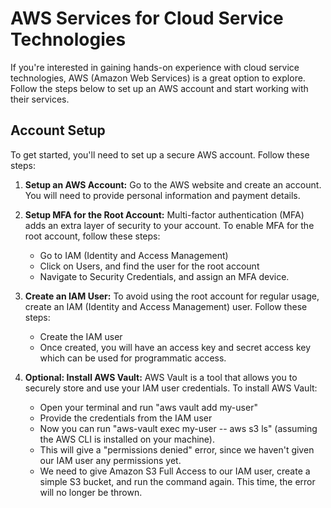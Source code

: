 # AWS Services for Cloud Service Technologies

If you're interested in gaining hands-on experience with cloud service technologies, AWS (Amazon Web Services) is a great option to explore. Follow the steps below to set up an AWS account and start working with their services.

## Account Setup

To get started, you'll need to set up a secure AWS account. Follow these steps:

1. **Setup an AWS Account:** Go to the AWS website and create an account. You will need to provide personal information and payment details.

2. **Setup MFA for the Root Account:** Multi-factor authentication (MFA) adds an extra layer of security to your account. To enable MFA for the root account, follow these steps:
   - Go to IAM (Identity and Access Management)
   - Click on Users, and find the user for the root account
   - Navigate to Security Credentials, and assign an MFA device.

3. **Create an IAM User:** To avoid using the root account for regular usage, create an IAM (Identity and Access Management) user. Follow these steps:
   - Create the IAM user
   - Once created, you will have an access key and secret access key which can be used for programmatic access.

4. **Optional: Install AWS Vault:** AWS Vault is a tool that allows you to securely store and use your IAM user credentials. To install AWS Vault:
   - Open your terminal and run "aws vault add my-user"
   - Provide the credentials from the IAM user
   - Now you can run "aws-vault exec my-user -- aws s3 ls" (assuming the AWS CLI is installed on your machine).
   - This will give a "permissions denied" error, since we haven't given our IAM user any permissions yet.
   - We need to give Amazon S3 Full Access to our IAM user, create a simple S3 bucket, and run the command again. This time, the error will no longer be thrown.